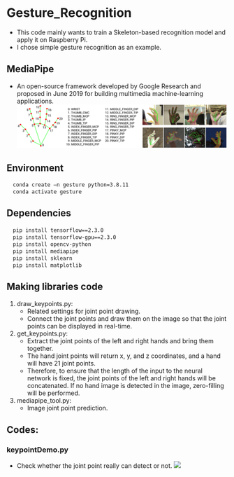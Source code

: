 # Gesture_Recognition
* This code mainly wants to train a Skeleton-based recognition model and apply it on Raspberry Pi.
* I chose simple gesture recognition as an example.

## MediaPipe
* An open-source framework developed by Google Research and proposed in June 2019 for building multimedia machine-learning applications.
![](./readme_img/mediapipe.png)
## Environment
```shell
  conda create –n gesture python=3.8.11
  conda activate gesture
```
## Dependencies
```shell
  pip install tensorflow==2.3.0
  pip install tensorflow-gpu==2.3.0
  pip install opencv-python
  pip install mediapipe
  pip install sklearn
  pip install matplotlib
```
## Making libraries code
1. draw_keypoints.py:
    * Related settings for joint point drawing.
    * Connect the joint points and draw them on the image so that the joint points can be displayed in real-time.
3. get_keypoints.py:
    * Extract the joint points of the left and right hands and bring them together.
    * The hand joint points will return x, y, and z coordinates, and a hand will have 21 joint points.
    * Therefore, to ensure that the length of the input to the neural network is fixed, the joint points of the left and right hands will be concatenated. If no hand image is detected in the image, zero-filling will be performed.
5. mediapipe_tool.py:
    * Image joint point prediction.
   
## Codes:
### keypointDemo.py
* Check whether the joint point really can detect or not.
![](./readme_img/keydemo)


